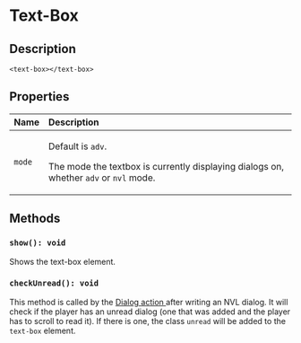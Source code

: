 # Text-Box

## Description

```markup
<text-box></text-box>
```

## Properties

<table>
  <thead>
    <tr>
      <th style="text-align:left">Name</th>
      <th style="text-align:left">Description</th>
    </tr>
  </thead>
  <tbody>
    <tr>
      <td style="text-align:left"><code>mode</code>
      </td>
      <td style="text-align:left">
        <p>Default is <code>adv</code>.</p>
        <p></p>
        <p>The mode the textbox is currently displaying dialogs on, whether <code>adv</code> or <code>nvl</code> mode.</p>
      </td>
    </tr>
  </tbody>
</table>

## Methods

### `show(): void`

Shows the text-box element.

### `checkUnread(): void`

This method is called by the [Dialog action ](../script-actions/dialogs.md)after writing an NVL dialog. It will check if the player has an unread dialog \(one that was added and the player has to scroll to read it\). If there is one, the class `unread` will be added to the `text-box` element.

